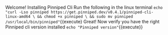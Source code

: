 Welcome!
Installing Pinniped Cli
Run the following in the linux terminal
`echo "curl -Lso pinniped https://get.pinniped.dev/v0.4.1/pinniped-cli-linux-amd64 \
  && chmod +x pinniped \
  && sudo mv pinniped /usr/local/bin/pinniped"`{{execute}
Great! Now verify you have the right Pinniped cli version installed
`echo "Pinniped version"`{{execute}}
